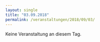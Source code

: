 ```yaml
---
layout: single
title: "03.09.2018"
permalink: /veranstaltungen/2018/09/03/
---
```


Keine Veranstaltung an diesem Tag.
